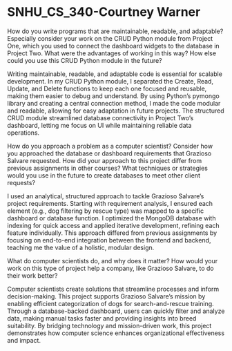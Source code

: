 # SNHU_CS_340-Courtney Warner

How do you write programs that are maintainable, readable, and adaptable? Especially consider your work on the CRUD Python module from Project One, which you used to connect the dashboard widgets to the database in Project Two. What were the advantages of working in this way? How else could you use this CRUD Python module in the future?

Writing maintainable, readable, and adaptable code is essential for scalable development. In my CRUD Python module, I separated the Create, Read, Update, and Delete functions to keep each one focused and reusable, making them easier to debug and understand. By using Python’s pymongo library and creating a central connection method, I made the code modular and readable, allowing for easy adaptation in future projects. The structured CRUD module streamlined database connectivity in Project Two’s dashboard, letting me focus on UI while maintaining reliable data operations.

How do you approach a problem as a computer scientist? Consider how you approached the database or dashboard requirements that Grazioso Salvare requested. How did your approach to this project differ from previous assignments in other courses? What techniques or strategies would you use in the future to create databases to meet other client requests?

I used an analytical, structured approach to tackle Grazioso Salvare’s project requirements. Starting with requirement analysis, I ensured each element (e.g., dog filtering by rescue type) was mapped to a specific dashboard or database function. I optimized the MongoDB database with indexing for quick access and applied iterative development, refining each feature individually. This approach differed from previous assignments by focusing on end-to-end integration between the frontend and backend, teaching me the value of a holistic, modular design.

What do computer scientists do, and why does it matter? How would your work on this type of project help a company, like Grazioso Salvare, to do their work better?

Computer scientists create solutions that streamline processes and inform decision-making. This project supports Grazioso Salvare’s mission by enabling efficient categorization of dogs for search-and-rescue training. Through a database-backed dashboard, users can quickly filter and analyze data, making manual tasks faster and providing insights into breed suitability. By bridging technology and mission-driven work, this project demonstrates how computer science enhances organizational effectiveness and impact.

